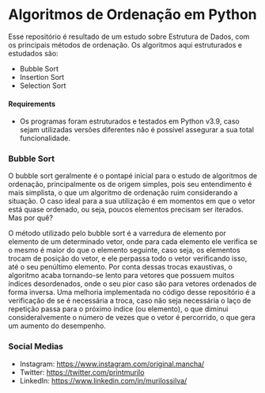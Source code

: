 <h1>Algoritmos de Ordenação em Python</h1>

Esse repositório é resultado de um estudo sobre Estrutura de Dados, com os principais métodos de ordenação. Os algoritmos aqui estruturados e estudados são:

- Bubble Sort
- Insertion Sort
- Selection Sort

<h4>Requirements</h4>

- Os programas foram estruturados e testados em Python v3.9, caso sejam utilizadas versões diferentes não é possível assegurar a sua total funcionalidade.

<h3>Bubble Sort</h3>
O bubble sort geralmente é o pontapé inicial para o estudo de algoritmos de ordenação, principalmente os de origem simples, pois seu entendimento é mais simplista, o que um algoritmo de ordenação ruim considerando a situação. O caso ideal para a sua utilização é em momentos em que o vetor está quase ordenado, ou seja, poucos elementos precisam ser iterados. Mas por quê? 


O método utilizado pelo bubble sort é a varredura de elemento por elemento de um determinado vetor, onde para cada elemento ele verifica se o mesmo é maior do que o elemento seguinte, caso seja, os elementos trocam de posição do vetor, e ele perpassa todo o vetor verificando isso, até o seu penúltimo elemento. Por conta dessas trocas exaustivas, o algoritmo acaba tornando-se lento para vetores que possuem muitos índices desordenados, onde o seu pior caso são para vetores ordenados de forma inversa. Uma melhoria implementada no código desse repositório é a verificação de se é necessária a troca, caso não seja necessária o laço de repetição passa para o próximo índice (ou elemento), o que diminui consideralvemente o número de vezes que o vetor é percorrido, o que gera um aumento do desempenho.

<h3>Social Medias</h3>

- Instagram: https://www.instagram.com/original.mancha/
- Twitter: https://twitter.com/printmurilo
- LinkedIn: https://www.linkedin.com/in/murilossilva/
